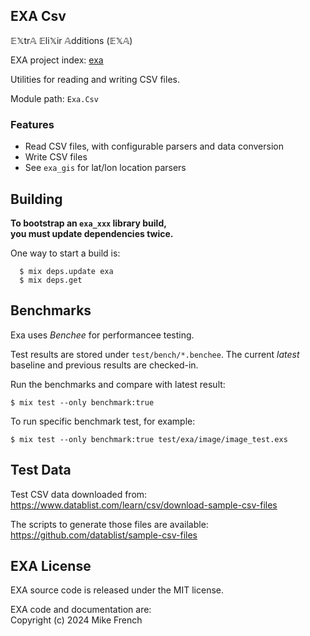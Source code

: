 ## EXA Csv

𝔼𝕏tr𝔸 𝔼li𝕏ir 𝔸dditions (𝔼𝕏𝔸)

EXA project index: [exa](https://github.com/red-jade/exa)

Utilities for reading and writing CSV files.

Module path: `Exa.Csv`

### Features

- Read CSV files, with configurable parsers and data conversion
- Write CSV files 
- See `exa_gis` for lat/lon location parsers

## Building

**To bootstrap an `exa_xxx` library build,**<br>
**you must update dependencies twice.**

One way to start a build is:
```
  $ mix deps.update exa
  $ mix deps.get
```

## Benchmarks

Exa uses _Benchee_ for performancee testing.

Test results are stored under `test/bench/*.benchee`.
The current _latest_ baseline and previous results are checked-in.

Run the benchmarks and compare with latest result:

`$ mix test --only benchmark:true`

To run specific benchmark test, for example:

`$ mix test --only benchmark:true test/exa/image/image_test.exs`

## Test Data

Test CSV data downloaded from:<br>
https://www.datablist.com/learn/csv/download-sample-csv-files

The scripts to generate those files are available:<br>
https://github.com/datablist/sample-csv-files

## EXA License

EXA source code is released under the MIT license.

EXA code and documentation are:<br>
Copyright (c) 2024 Mike French

